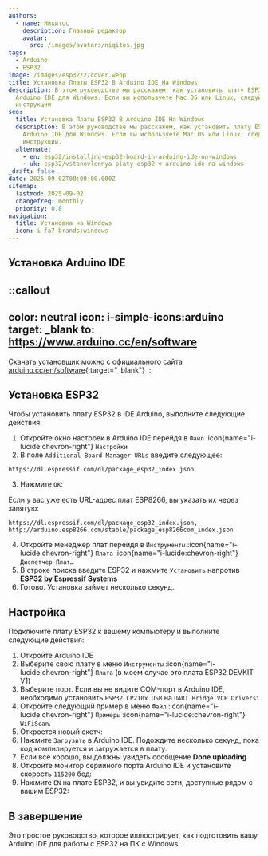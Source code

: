 ```yaml
---
authors:
  - name: Никитос
    description: Главный редактор
    avatar:
      src: /images/avatars/niqitos.jpg
tags:
  - Arduino
  - ESP32
image: /images/esp32/2/cover.webp
title: Установка Платы ESP32 В Arduino IDE На Windows
description: В этом руководстве мы расскажем, как установить плату ESP32 в
  Arduino IDE для Windows. Если вы используете Mac OS или Linux, следуйте этой
  инструкции.
seo:
  title: Установка Платы ESP32 В Arduino IDE На Windows
  description: В этом руководстве мы расскажем, как установить плату ESP32 в
    Arduino IDE для Windows. Если вы используете Mac OS или Linux, следуйте этой
    инструкции.
  alternate:
    - en: esp32/installing-esp32-board-in-arduino-ide-on-windows
    - uk: esp32/vstanovlennya-platy-esp32-v-arduino-ide-na-windows
_draft: false
date: 2025-09-02T00:00:00.000Z
sitemap:
  lastmod: 2025-09-02
  changefreq: monthly
  priority: 0.8
navigation:
  title: Установка на Windows
  icon: i-fa7-brands:windows
---
```


## Установка Arduino IDE

::callout
---
color: neutral
icon: i-simple-icons:arduino
target: _blank
to: https://www.arduino.cc/en/software
---
Скачать установщик можно с официального сайта [arduino.cc/en/software](https://www.arduino.cc/en/software){:target="_blank"}
::

## Установка ESP32 

Чтобы установить плату ESP32 в IDE Arduino, выполните следующие действия:

1. Откройте окно настроек в Arduino IDE перейдя в `Файл` :icon{name="i-lucide:chevron-right"} `Настройки`
2. В поле `Additional Board Manager URLs` введите следующее:

```text
https://dl.espressif.com/dl/package_esp32_index.json
```

3. Нажмите `ОК`:

Если у вас уже есть URL-адрес плат ESP8266, вы указать их через запятую:
```
https://dl.espressif.com/dl/package_esp32_index.json, http://arduino.esp8266.com/stable/package_esp8266com_index.json
```

4. Откройте менеджер плат перейдя в `Инструменты` :icon{name="i-lucide:chevron-right"} `Плата` :icon{name="i-lucide:chevron-right"} `Диспетчер Плат…`
5. В строке поиска введите ESP32 и нажмите `Установить` напротив **ESP32 by Espressif Systems**
6. Готово. Установка займет несколько секунд.

## Настройка

Подключите плату ESP32 к вашему компьютеру и выполните следующие действия:

1. Откройте Arduino IDE
2. Выберите свою плату в меню `Инструменты` :icon{name="i-lucide:chevron-right"} `Плата` (в моем случае это плата ESP32 DEVKIT V1)
3. Выберите порт. Если вы не видите COM-порт в Arduino IDE, необходимо установить `ESP32 CP210x USB` на `UART Bridge VCP Drivers`:
4. Откройте следующий пример в меню `Файл` :icon{name="i-lucide:chevron-right"} `Примеры` :icon{name="i-lucide:chevron-right"} `WiFiScan`.
5. Откроется новый скетч:
6. Нажмите `Загрузить` в Arduino IDE. Подождите несколько секунд, пока код компилируется и загружается в плату.
7. Если все хорошо, вы должны увидеть сообщение **Done uploading**
8. Откройте монитор серийного порта Arduino IDE и установите скорость `115200` бод: 
9. Нажмите `EN` на плате ESP32, и вы увидите сети, доступные рядом с вашим ESP32:

## В завершение

Это простое руководство, которое иллюстрирует, как подготовить вашу Arduino IDE для работы с ESP32 на ПК с Windows.
